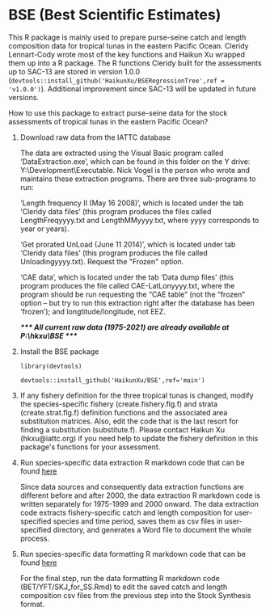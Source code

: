 # BSE (Best Scientific Estimates)

This R package is mainly used to prepare purse-seine catch and length composition data for tropical tunas in the eastern Pacific Ocean. Cleridy Lennart-Cody wrote most of the key functions and Haikun Xu wrapped them up into a R package. The R functions Cleridy built for the assessments up to SAC-13 are stored in version 1.0.0 (`devtools::install_github('HaikunXu/BSERegressionTree',ref = 'v1.0.0')`). Additional improvement since SAC-13 will be updated in future versions.

How to use this package to extract purse-seine data for the stock assessments of tropical tunas in the eastern Pacific Ocean?

1.  Download raw data from the IATTC database

    The data are extracted using the Visual Basic program called ‘DataExtraction.exe’, which can be found in this folder on the Y drive: Y:\\Development\\Executable. Nick Vogel is the person who wrote and maintains these extraction programs. There are three sub-programs to run:

    ‘Length frequency II (May 16 2008)’, which is located under the tab ‘Cleridy data files’ (this program produces the files called LengthFreqyyyy.txt and LengthMMyyyy.txt, where yyyy corresponds to year or years).

    ‘Get prorated UnLoad (June 11 2014)’, which is located under tab ‘Cleridy data files’ (this program produces the file called Unloadingyyyy.txt). Request the "Frozen" option.

    ‘CAE data’, which is located under the tab ‘Data dump files’ (this program produces the file called CAE-LatLonyyyy.txt, where the program should be run requesting the “CAE table” (not the “frozen” option – but try to run this extraction right after the database has been ‘frozen’); and longtitude/longitude, not EEZ.

    ***\*\*\* All current raw data (1975-2021) are already available at P:\\hkxu\\BSE \*\*\****

2.  Install the BSE package

    `library(devtools)`

    `devtools::install_github('HaikunXu/BSE',ref='main')`

3.  If any fishery definition for the three tropical tunas is changed, modify the species-specific fishery (create.fishery.flg.f) and strata (create.strat.flg.f) definition functions and the associated area substitution matrices. Also, edit the code that is the last resort for finding a substitution (substitute.f). Please contact Haikun Xu (hkxu\@iattc.org) if you need help to update the fishery definition in this package's functions for your assessment.

4.  Run species-specific data extraction R markdown code that can be found [here](https://github.com/HaikunXu/BSE/tree/main/manual)

    Since data sources and consequently data extraction functions are different before and after 2000, the data extraction R markdown code is written separately for 1975-1999 and 2000 onward. The data extraction code extracts fishery-specific catch and length composition for user-specified species and time period, saves them as csv files in user-specified directory, and generates a Word file to document the whole process.

5.  Run species-specific data formatting R markdown code that can be found [here](https://github.com/HaikunXu/BSE/tree/main/manual)

    For the final step, run the data formatting R markdown code (BET/YFT/SKJ_for_SS.Rmd) to edit the saved catch and length composition csv files from the previous step into the Stock Synthesis format.
